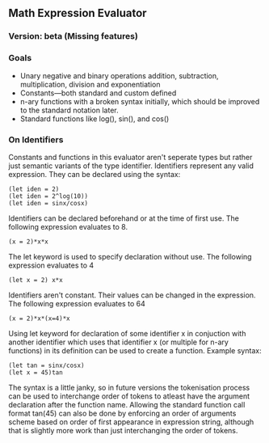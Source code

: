 ## Math Expression Evaluator
### Version: beta (Missing features)

### Goals 
- Unary negative and binary operations addition, subtraction, multiplication, division and exponentiation
- Constants—both standard and custom defined
- n-ary functions with a broken syntax initially, which should be improved to the standard notation later. 
- Standard functions like log(), sin(), and cos()

### On Identifiers
Constants and functions in this evaluator aren't seperate types but rather just semantic variants of the type identifier.
Identifiers represent any valid expression. They can be declared using the syntax:
```
(let iden = 2)
(let iden = 2^log(10))
(let iden = sinx/cosx)
```
Identifiers can be declared beforehand or at the time of first use.
The following expression evaluates to 8.
```
(x = 2)*x*x 
```
The let keyword is used to specify declaration without use.
The following expression evaluates to 4
```
(let x = 2) x*x
```

Identifiers aren't constant. Their values can be changed in the expression.
The following expression evaluates to 64
```
(x = 2)*x*(x=4)*x
```

Using let keyword for declaration of some identifier x in conjuction with another identifier which uses that identifier x (or multiple for n-ary functions) in its definition can be used to create a function.
Example syntax:
```
(let tan = sinx/cosx)
(let x = 45)tan 
```

The syntax is a little janky, so in future versions the tokenisation process can be used to interchange order of tokens to atleast have the argument declaration after the function name.
Allowing the standard function call format tan(45) can also be done by enforcing an order of arguments scheme based on order of first appearance in expression string, although that is slightly more work than just interchanging the order of tokens.
